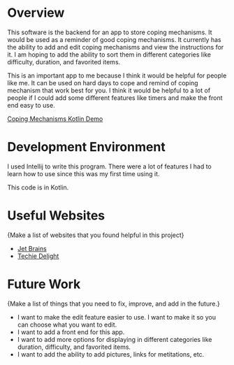 # Overview

This software is the backend for an app to store coping mechanisms. It would be used as a reminder of good coping mechanisms. It currently has the ability to add and edit coping mechanisms and view the instructions for it. I am hoping to add the ability to sort them in different categories like difficulty, duration, and favorited items. 

This is an important app to me because I think it would be helpful for people like me. It can be used on hard days to cope and remind of coping mechanism that work best for you. I think it would be helpful to a lot of people if I could add some different features like timers and make the front end easy to use.

[Coping Mechanisms Kotlin Demo](https://youtu.be/XxXHUf93wJs)

# Development Environment

I used Intellij to write this program. There were a lot of features I had to learn how to use since this was my first time using it.

This code is in Kotlin.

# Useful Websites

{Make a list of websites that you found helpful in this project}
* [Jet Brains](https://www.jetbrains.com)
* [Techie Delight](https://www.techiedelight.com/)

# Future Work

{Make a list of things that you need to fix, improve, and add in the future.}
* I want to make the edit feature easier to use. I want to make it so you can choose what you want to edit.
* I want to add a front end for this app.
* I want to add more options for displaying in different categories like duration, difficulty, and favorited items.
* I want to add the ability to add pictures, links for metitations, etc.
